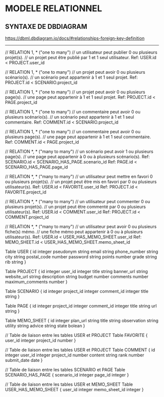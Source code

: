 # MODELE RELATIONNEL

## SYNTAXE DE DBDIAGRAM

https://dbml.dbdiagram.io/docs/#relationships-foreign-key-definition

___

// RELATION 1, * ("one to many")
// un utilisateur peut publier 0 ou plusieurs projet(s).
// un projet peut être publié par 1 et 1 seul utilisateur.
Ref: USER.id < PROJECT.user_id

// RELATION 1, * ("one to many")
// un projet peut avoir 0 ou plusieurs scénario(s).
// un scénario peut appartenir à 1 et 1 seul projet.
Ref: PROJECT.id < SCENARIO.project_id

// RELATION 1, * ("one to many")
// un projet peut avoir 0 ou plusieurs page(s).
// une page peut appartenir à 1 et 1 seul projet.
Ref: PROJECT.id < PAGE.project_id

// RELATION 1, * ("one to many")
// un commentaire peut avoir 0 ou plusieurs scénario(s).
// un scénario peut appartenir à 1 et 1 seul commentaire.
Ref: COMMENT.id < SCENARIO.project_id

// RELATION 1, * ("one to many")
// un commentaire peut avoir 0 ou plusieurs page(s).
// une page peut appartenir à 1 et 1 seul commentaire.
Ref: COMMENT.id < PAGE.project_id

// RELATION *, * ("many to many")
// un scénario peut avoir 1 ou plusieurs page(s).
// une page peut appartenir à 0 ou à plusieurs scénario(s).
Ref: SCENARIO.id < SCENARIO_HAS_PAGE.scenario_id
Ref: PAGE.id < SCENARIO_HAS_PAGE.page_id

// RELATION *, * ("many to many")
// un utilisateur peut mettre en favori 0 ou plusieurs projet(s).
// un projet peut être mis en favori par 0 ou plusieurs utilisateur(s).
Ref: USER.id < FAVORITE.user_id
Ref: PROJECT.id < FAVORITE.project_id

// RELATION *, * ("many to many")
// un utilisateur peut commenter 0 ou plusieurs projet(s).
// un projet peut être commenté par 0 ou plusieurs utilisateur(s).
Ref: USER.id < COMMENT.user_id
Ref: PROJECT.id < COMMENT.project_id

// RELATION *, * ("many to many")
// un utilisateur peut avoir 0 ou plusieurs fiche(s) mémo.
// une fiche mémo peut appartenir à 0 ou à plusieurs utilisateur(s).
Ref: USER.id < USER_HAS_MEMO_SHEET.user_id
Ref: MEMO_SHEET.id < USER_HAS_MEMO_SHEET.memo_sheet_id

Table USER {
    id integer
    pseudonym string
    email string
    phone_number string
    city string
    postal_code number
    password string
    points number
    grade string
    rib string
}

Table PROJECT {
  id integer
  user_id integer
  title string
  banner_url string
  website_url string
  description string
  budget number
  comments number
  maximum_comments number
}

Table SCENARIO {
  id integer
  project_id integer
  comment_id integer
  title string
}

Table PAGE {
  id integer
  project_id integer
  comment_id integer
  title string
  url string
}

Table MEMO_SHEET {
  id integer
  plan_url string
  title string
  observation string
  utility string
  advice string
  state bolean
}

// Table de liaison entre les tables USER et PROJECT 
Table FAVORITE {
  user_id integer
  project_id number
}

// Table de liaison entre les tables USER et PROJECT 
Table COMMENT {
  id integer
  user_id integer
  project_id number
  content string
  rank number
  submit_date date
}

// Table de liaison entre les tables SCENARIO et PAGE 
Table SCENARIO_HAS_PAGE {
  scenario_id integer
  page_id integer
}

// Table de liaison entre les tables USER et MEMO_SHEET 
Table USER_HAS_MEMO_SHEET {
  user_id integer
  memo_sheet_id integer
}